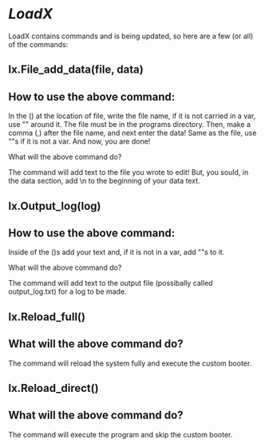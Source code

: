 # ***LoadX***

LoadX contains commands and is being updated, so here are a few (or all) of the commands:




## lx.File_add_data(file, data)

## How to use the above command:

In the () at the location of file, write the file name, if it is not carried in a var, use "" around it. The file must be in the programs directory. Then, make a comma (,) after the file name, and next enter the data! Same as the file, use ""s if it is not a var. And now, you are done!

What will the above command do?

The command will add text to the file you wrote to edit! But, you sould, in the data section, add \n to the beginning of your data text.




## lx.Output_log(log)

## How to use the above command:

Inside of the ()s add your text and, if it is not in a var, add ""s to it.

What will the above command do?

The command will add text to the output file (possibally called output_log.txt) for a log to be made.




## lx.Reload_full()

## What will the above command do?

The command will reload the system fully and execute the custom booter.




## lx.Reload_direct()

## What will the above command do?

The command will execute the program and skip the custom booter.
